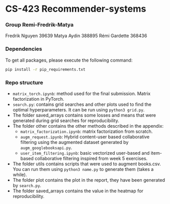 # CS-423 Recommender-systems

### Group Remi-Fredrik-Matya
Fredrik Nguyen 39639
Matya Aydin 388895
Rémi Gardette 368436

### Dependencies

To get all packages, please execute the following command:

```bash
pip install -r pip_requirements.txt
```

### Repo structure

* `matrix_torch.ipynb`: method used for the final submission. Matrix factorization in PyTorch.
* `search.py`: contains grid searches and other plots used to find the optimal hyperparameters. It can be run using `python3 grid.py`.
* The folder saved_arrays contains some losses and means that were generated during grid searches for reproducibility.
* The folder other contains the other methods described in the appendix:
    * `matrix_factorization.ipynb`: matrix factorization from scratch.
    * `augm_request.ipynb`: Hybrid content-user based collaborative filtering using the augmented dataset generated by `augm_googlebooksapi.py`.
    * `user_item_filtering.ipynb`: basic vectorized user-based and item-based collaborative filtering inspired from week 5 exercises.
* The folder utils contains scripts that were used to augment books.csv. You can run them using `python3 name.py` to generate them (takes a while).
* The folder plot contains the plot in the report, they have been generated by `search.py`.
* The folder saved_arrays contains the value in the heatmap for reproducibility.
